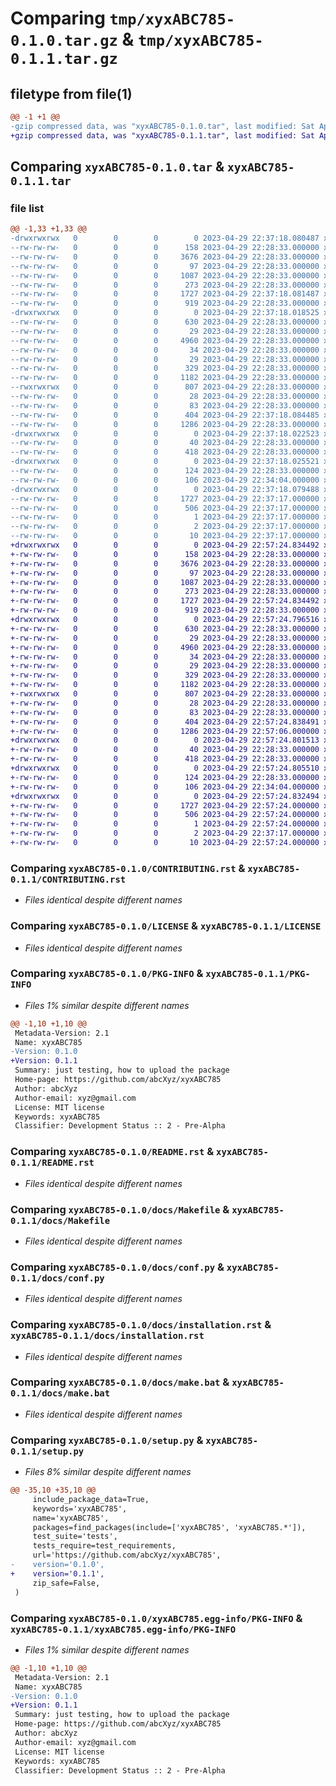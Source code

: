 # Comparing `tmp/xyxABC785-0.1.0.tar.gz` & `tmp/xyxABC785-0.1.1.tar.gz`

## filetype from file(1)

```diff
@@ -1 +1 @@
-gzip compressed data, was "xyxABC785-0.1.0.tar", last modified: Sat Apr 29 22:37:18 2023, max compression
+gzip compressed data, was "xyxABC785-0.1.1.tar", last modified: Sat Apr 29 22:57:24 2023, max compression
```

## Comparing `xyxABC785-0.1.0.tar` & `xyxABC785-0.1.1.tar`

### file list

```diff
@@ -1,33 +1,33 @@
-drwxrwxrwx   0        0        0        0 2023-04-29 22:37:18.080487 xyxABC785-0.1.0/
--rw-rw-rw-   0        0        0      158 2023-04-29 22:28:33.000000 xyxABC785-0.1.0/AUTHORS.rst
--rw-rw-rw-   0        0        0     3676 2023-04-29 22:28:33.000000 xyxABC785-0.1.0/CONTRIBUTING.rst
--rw-rw-rw-   0        0        0       97 2023-04-29 22:28:33.000000 xyxABC785-0.1.0/HISTORY.rst
--rw-rw-rw-   0        0        0     1087 2023-04-29 22:28:33.000000 xyxABC785-0.1.0/LICENSE
--rw-rw-rw-   0        0        0      273 2023-04-29 22:28:33.000000 xyxABC785-0.1.0/MANIFEST.in
--rw-rw-rw-   0        0        0     1727 2023-04-29 22:37:18.081487 xyxABC785-0.1.0/PKG-INFO
--rw-rw-rw-   0        0        0      919 2023-04-29 22:28:33.000000 xyxABC785-0.1.0/README.rst
-drwxrwxrwx   0        0        0        0 2023-04-29 22:37:18.018525 xyxABC785-0.1.0/docs/
--rw-rw-rw-   0        0        0      630 2023-04-29 22:28:33.000000 xyxABC785-0.1.0/docs/Makefile
--rw-rw-rw-   0        0        0       29 2023-04-29 22:28:33.000000 xyxABC785-0.1.0/docs/authors.rst
--rw-rw-rw-   0        0        0     4960 2023-04-29 22:28:33.000000 xyxABC785-0.1.0/docs/conf.py
--rw-rw-rw-   0        0        0       34 2023-04-29 22:28:33.000000 xyxABC785-0.1.0/docs/contributing.rst
--rw-rw-rw-   0        0        0       29 2023-04-29 22:28:33.000000 xyxABC785-0.1.0/docs/history.rst
--rw-rw-rw-   0        0        0      329 2023-04-29 22:28:33.000000 xyxABC785-0.1.0/docs/index.rst
--rw-rw-rw-   0        0        0     1182 2023-04-29 22:28:33.000000 xyxABC785-0.1.0/docs/installation.rst
--rwxrwxrwx   0        0        0      807 2023-04-29 22:28:33.000000 xyxABC785-0.1.0/docs/make.bat
--rw-rw-rw-   0        0        0       28 2023-04-29 22:28:33.000000 xyxABC785-0.1.0/docs/readme.rst
--rw-rw-rw-   0        0        0       83 2023-04-29 22:28:33.000000 xyxABC785-0.1.0/docs/usage.rst
--rw-rw-rw-   0        0        0      404 2023-04-29 22:37:18.084485 xyxABC785-0.1.0/setup.cfg
--rw-rw-rw-   0        0        0     1286 2023-04-29 22:28:33.000000 xyxABC785-0.1.0/setup.py
-drwxrwxrwx   0        0        0        0 2023-04-29 22:37:18.022523 xyxABC785-0.1.0/tests/
--rw-rw-rw-   0        0        0       40 2023-04-29 22:28:33.000000 xyxABC785-0.1.0/tests/__init__.py
--rw-rw-rw-   0        0        0      418 2023-04-29 22:28:33.000000 xyxABC785-0.1.0/tests/test_xyxABC785.py
-drwxrwxrwx   0        0        0        0 2023-04-29 22:37:18.025521 xyxABC785-0.1.0/xyxABC785/
--rw-rw-rw-   0        0        0      124 2023-04-29 22:28:33.000000 xyxABC785-0.1.0/xyxABC785/__init__.py
--rw-rw-rw-   0        0        0      106 2023-04-29 22:34:04.000000 xyxABC785-0.1.0/xyxABC785/xyxABC785.py
-drwxrwxrwx   0        0        0        0 2023-04-29 22:37:18.079488 xyxABC785-0.1.0/xyxABC785.egg-info/
--rw-rw-rw-   0        0        0     1727 2023-04-29 22:37:17.000000 xyxABC785-0.1.0/xyxABC785.egg-info/PKG-INFO
--rw-rw-rw-   0        0        0      506 2023-04-29 22:37:17.000000 xyxABC785-0.1.0/xyxABC785.egg-info/SOURCES.txt
--rw-rw-rw-   0        0        0        1 2023-04-29 22:37:17.000000 xyxABC785-0.1.0/xyxABC785.egg-info/dependency_links.txt
--rw-rw-rw-   0        0        0        2 2023-04-29 22:37:17.000000 xyxABC785-0.1.0/xyxABC785.egg-info/not-zip-safe
--rw-rw-rw-   0        0        0       10 2023-04-29 22:37:17.000000 xyxABC785-0.1.0/xyxABC785.egg-info/top_level.txt
+drwxrwxrwx   0        0        0        0 2023-04-29 22:57:24.834492 xyxABC785-0.1.1/
+-rw-rw-rw-   0        0        0      158 2023-04-29 22:28:33.000000 xyxABC785-0.1.1/AUTHORS.rst
+-rw-rw-rw-   0        0        0     3676 2023-04-29 22:28:33.000000 xyxABC785-0.1.1/CONTRIBUTING.rst
+-rw-rw-rw-   0        0        0       97 2023-04-29 22:28:33.000000 xyxABC785-0.1.1/HISTORY.rst
+-rw-rw-rw-   0        0        0     1087 2023-04-29 22:28:33.000000 xyxABC785-0.1.1/LICENSE
+-rw-rw-rw-   0        0        0      273 2023-04-29 22:28:33.000000 xyxABC785-0.1.1/MANIFEST.in
+-rw-rw-rw-   0        0        0     1727 2023-04-29 22:57:24.834492 xyxABC785-0.1.1/PKG-INFO
+-rw-rw-rw-   0        0        0      919 2023-04-29 22:28:33.000000 xyxABC785-0.1.1/README.rst
+drwxrwxrwx   0        0        0        0 2023-04-29 22:57:24.796516 xyxABC785-0.1.1/docs/
+-rw-rw-rw-   0        0        0      630 2023-04-29 22:28:33.000000 xyxABC785-0.1.1/docs/Makefile
+-rw-rw-rw-   0        0        0       29 2023-04-29 22:28:33.000000 xyxABC785-0.1.1/docs/authors.rst
+-rw-rw-rw-   0        0        0     4960 2023-04-29 22:28:33.000000 xyxABC785-0.1.1/docs/conf.py
+-rw-rw-rw-   0        0        0       34 2023-04-29 22:28:33.000000 xyxABC785-0.1.1/docs/contributing.rst
+-rw-rw-rw-   0        0        0       29 2023-04-29 22:28:33.000000 xyxABC785-0.1.1/docs/history.rst
+-rw-rw-rw-   0        0        0      329 2023-04-29 22:28:33.000000 xyxABC785-0.1.1/docs/index.rst
+-rw-rw-rw-   0        0        0     1182 2023-04-29 22:28:33.000000 xyxABC785-0.1.1/docs/installation.rst
+-rwxrwxrwx   0        0        0      807 2023-04-29 22:28:33.000000 xyxABC785-0.1.1/docs/make.bat
+-rw-rw-rw-   0        0        0       28 2023-04-29 22:28:33.000000 xyxABC785-0.1.1/docs/readme.rst
+-rw-rw-rw-   0        0        0       83 2023-04-29 22:28:33.000000 xyxABC785-0.1.1/docs/usage.rst
+-rw-rw-rw-   0        0        0      404 2023-04-29 22:57:24.838491 xyxABC785-0.1.1/setup.cfg
+-rw-rw-rw-   0        0        0     1286 2023-04-29 22:57:06.000000 xyxABC785-0.1.1/setup.py
+drwxrwxrwx   0        0        0        0 2023-04-29 22:57:24.801513 xyxABC785-0.1.1/tests/
+-rw-rw-rw-   0        0        0       40 2023-04-29 22:28:33.000000 xyxABC785-0.1.1/tests/__init__.py
+-rw-rw-rw-   0        0        0      418 2023-04-29 22:28:33.000000 xyxABC785-0.1.1/tests/test_xyxABC785.py
+drwxrwxrwx   0        0        0        0 2023-04-29 22:57:24.805510 xyxABC785-0.1.1/xyxABC785/
+-rw-rw-rw-   0        0        0      124 2023-04-29 22:28:33.000000 xyxABC785-0.1.1/xyxABC785/__init__.py
+-rw-rw-rw-   0        0        0      106 2023-04-29 22:34:04.000000 xyxABC785-0.1.1/xyxABC785/xyxABC785.py
+drwxrwxrwx   0        0        0        0 2023-04-29 22:57:24.832494 xyxABC785-0.1.1/xyxABC785.egg-info/
+-rw-rw-rw-   0        0        0     1727 2023-04-29 22:57:24.000000 xyxABC785-0.1.1/xyxABC785.egg-info/PKG-INFO
+-rw-rw-rw-   0        0        0      506 2023-04-29 22:57:24.000000 xyxABC785-0.1.1/xyxABC785.egg-info/SOURCES.txt
+-rw-rw-rw-   0        0        0        1 2023-04-29 22:57:24.000000 xyxABC785-0.1.1/xyxABC785.egg-info/dependency_links.txt
+-rw-rw-rw-   0        0        0        2 2023-04-29 22:37:17.000000 xyxABC785-0.1.1/xyxABC785.egg-info/not-zip-safe
+-rw-rw-rw-   0        0        0       10 2023-04-29 22:57:24.000000 xyxABC785-0.1.1/xyxABC785.egg-info/top_level.txt
```

### Comparing `xyxABC785-0.1.0/CONTRIBUTING.rst` & `xyxABC785-0.1.1/CONTRIBUTING.rst`

 * *Files identical despite different names*

### Comparing `xyxABC785-0.1.0/LICENSE` & `xyxABC785-0.1.1/LICENSE`

 * *Files identical despite different names*

### Comparing `xyxABC785-0.1.0/PKG-INFO` & `xyxABC785-0.1.1/PKG-INFO`

 * *Files 1% similar despite different names*

```diff
@@ -1,10 +1,10 @@
 Metadata-Version: 2.1
 Name: xyxABC785
-Version: 0.1.0
+Version: 0.1.1
 Summary: just testing, how to upload the package
 Home-page: https://github.com/abcXyz/xyxABC785
 Author: abcXyz
 Author-email: xyz@gmail.com
 License: MIT license
 Keywords: xyxABC785
 Classifier: Development Status :: 2 - Pre-Alpha
```

### Comparing `xyxABC785-0.1.0/README.rst` & `xyxABC785-0.1.1/README.rst`

 * *Files identical despite different names*

### Comparing `xyxABC785-0.1.0/docs/Makefile` & `xyxABC785-0.1.1/docs/Makefile`

 * *Files identical despite different names*

### Comparing `xyxABC785-0.1.0/docs/conf.py` & `xyxABC785-0.1.1/docs/conf.py`

 * *Files identical despite different names*

### Comparing `xyxABC785-0.1.0/docs/installation.rst` & `xyxABC785-0.1.1/docs/installation.rst`

 * *Files identical despite different names*

### Comparing `xyxABC785-0.1.0/docs/make.bat` & `xyxABC785-0.1.1/docs/make.bat`

 * *Files identical despite different names*

### Comparing `xyxABC785-0.1.0/setup.py` & `xyxABC785-0.1.1/setup.py`

 * *Files 8% similar despite different names*

```diff
@@ -35,10 +35,10 @@
     include_package_data=True,
     keywords='xyxABC785',
     name='xyxABC785',
     packages=find_packages(include=['xyxABC785', 'xyxABC785.*']),
     test_suite='tests',
     tests_require=test_requirements,
     url='https://github.com/abcXyz/xyxABC785',
-    version='0.1.0',
+    version='0.1.1',
     zip_safe=False,
 )
```

### Comparing `xyxABC785-0.1.0/xyxABC785.egg-info/PKG-INFO` & `xyxABC785-0.1.1/xyxABC785.egg-info/PKG-INFO`

 * *Files 1% similar despite different names*

```diff
@@ -1,10 +1,10 @@
 Metadata-Version: 2.1
 Name: xyxABC785
-Version: 0.1.0
+Version: 0.1.1
 Summary: just testing, how to upload the package
 Home-page: https://github.com/abcXyz/xyxABC785
 Author: abcXyz
 Author-email: xyz@gmail.com
 License: MIT license
 Keywords: xyxABC785
 Classifier: Development Status :: 2 - Pre-Alpha
```

